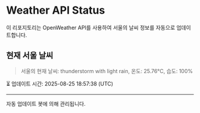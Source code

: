 
# Weather API Status

이 리포지토리는 OpenWeather API를 사용하여 서울의 날씨 정보를 자동으로 업데이트합니다.

## 현재 서울 날씨
> 서울의 현재 날씨: thunderstorm with light rain, 온도: 25.76°C, 습도: 100%

⏳ 업데이트 시간: 2025-08-25 18:57:38 (UTC)

---
자동 업데이트 봇에 의해 관리됩니다.
